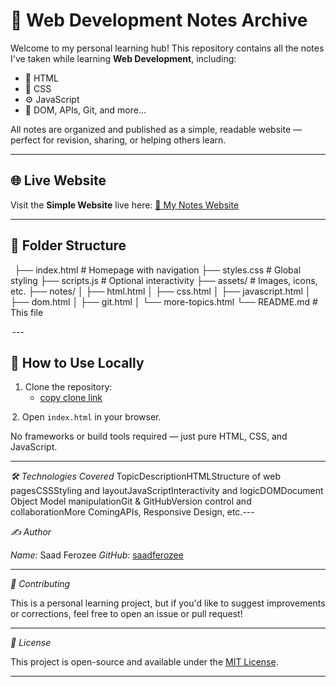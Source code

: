 # 📘 Web Development Notes Archive

Welcome to my personal learning hub! This repository contains all the notes I've taken while learning **Web Development**, including:

- 🧱 HTML
- 🎨 CSS
- ⚙️ JavaScript
- 🧩 DOM, APIs, Git, and more...

All notes are organized and published as a simple, readable website — perfect for revision, sharing, or helping others learn.

---

## 🌐 Live Website

Visit the **Simple Website** live here: [🔗 My Notes Website](https://saadferozee.github.io/My_All_Classnotes/)


---

## 📁 Folder Structure

 ⁠
├── index.html              # Homepage with navigation
├── styles.css              # Global styling
├── scripts.js              # Optional interactivity
├── assets/                 # Images, icons, etc.
├── notes/
│   ├── html.html
│   ├── css.html
│   ├── javascript.html
│   ├── dom.html
│   ├── git.html
│   └── more-topics.html
└── README.md               # This file


⁠ ---

## 🚀 How to Use Locally

1. Clone the repository:
    - [copy clone link](https://github.com/saadferozee/My_All_Classnotes.git)
   

⁠ 2. Open `index.html` in your browser.

No frameworks or build tools required — just pure HTML, CSS, and JavaScript.

---

*🛠️ Technologies Covered*
TopicDescriptionHTMLStructure of web pagesCSSStyling and layoutJavaScriptInteractivity and logicDOMDocument Object Model manipulationGit & GitHubVersion control and collaborationMore ComingAPIs, Responsive Design, etc.---

*✍️ Author*

*Name:* Saad Ferozee
*GitHub:* [saadferozee](https://github.com/saadfeozee)

---

*🤝 Contributing*

This is a personal learning project, but if you'd like to suggest improvements or corrections, feel free to open an issue or pull request!

---

*📄 License*

This project is open-source and available under the [MIT License](LICENSE).
 ⁠

---
